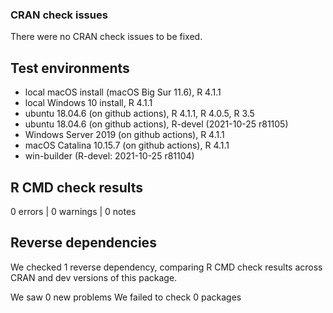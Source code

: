 ### CRAN check issues

There were no CRAN check issues to be fixed.

## Test environments

* local macOS install (macOS Big Sur 11.6), R 4.1.1
* local Windows 10 install, R 4.1.1
* ubuntu 18.04.6 (on github actions), R 4.1.1, R 4.0.5, R 3.5
* ubuntu 18.04.6 (on github actions), R-devel (2021-10-25 r81105)
* Windows Server 2019 (on github actions), R 4.1.1
* macOS Catalina 10.15.7 (on github actions), R 4.1.1
* win-builder (R-devel: 2021-10-25 r81104)

## R CMD check results

0 errors | 0 warnings | 0 notes

## Reverse dependencies

We checked 1 reverse dependency, comparing R CMD check results across CRAN and dev versions of this package.

We saw 0 new problems
We failed to check 0 packages
